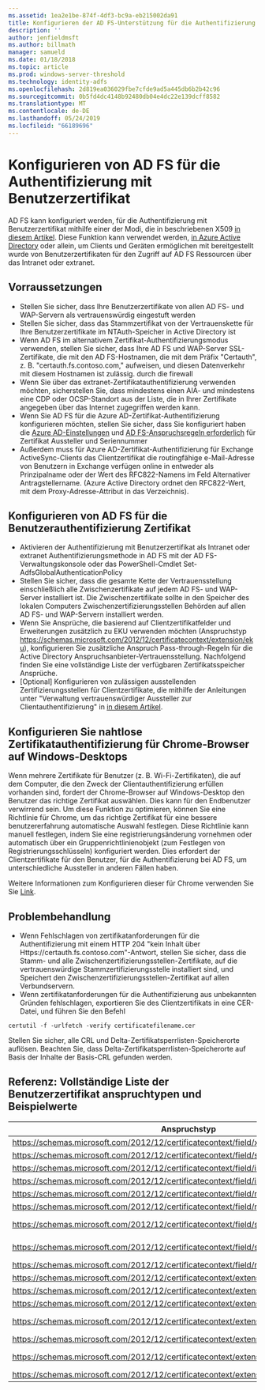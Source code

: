 ```yaml
---
ms.assetid: 1ea2e1be-874f-4df3-bc9a-eb215002da91
title: Konfigurieren der AD FS-Unterstützung für die Authentifizierung mit Benutzerzertifikat
description: ''
author: jenfieldmsft
ms.author: billmath
manager: samueld
ms.date: 01/18/2018
ms.topic: article
ms.prod: windows-server-threshold
ms.technology: identity-adfs
ms.openlocfilehash: 2d819ea036029fbe7cfde9ad5a445db6b2b42c96
ms.sourcegitcommit: 0b5fd4dc4148b92480db04e4dc22e139dcff8582
ms.translationtype: MT
ms.contentlocale: de-DE
ms.lasthandoff: 05/24/2019
ms.locfileid: "66189696"
---
```

# <a name="configuring-ad-fs-for-user-certificate-authentication"></a>Konfigurieren von AD FS für die Authentifizierung mit Benutzerzertifikat


AD FS kann konfiguriert werden, für die Authentifizierung mit Benutzerzertifikat mithilfe einer der Modi, die in beschriebenen X509 [in diesem Artikel](ad-fs-support-for-alternate-hostname-binding-for-certificate-authentication.md). Diese Funktion kann verwendet werden, [in Azure Active Directory](https://blogs.msdn.microsoft.com/samueld/2016/07/19/adfs-certauth-aad-o365/) oder allein, um Clients und Geräten ermöglichen mit bereitgestellt wurde von Benutzerzertifikaten für den Zugriff auf AD FS Ressourcen über das Intranet oder extranet.

## <a name="prerequisites"></a>Vorraussetzungen
- Stellen Sie sicher, dass Ihre Benutzerzertifikate von allen AD FS- und WAP-Servern als vertrauenswürdig eingestuft werden
- Stellen Sie sicher, dass das Stammzertifikat von der Vertrauenskette für Ihre Benutzerzertifikate im NTAuth-Speicher in Active Directory ist
- Wenn AD FS im alternativem Zertifikat-Authentifizierungsmodus verwenden, stellen Sie sicher, dass Ihre AD FS und WAP-Server SSL-Zertifikate, die mit den AD FS-Hostnamen, die mit dem Präfix "Certauth", z. B. "certauth.fs.contoso.com," aufweisen, und diesen Datenverkehr mit diesem Hostnamen ist zulässig. durch die firewall
- Wenn Sie über das extranet-Zertifikatauthentifizierung verwenden möchten, sicherstellen Sie, dass mindestens einen AIA- und mindestens eine CDP oder OCSP-Standort aus der Liste, die in Ihrer Zertifikate angegeben über das Internet zugegriffen werden kann.
- Wenn Sie AD FS für die Azure AD-Zertifikat-Authentifizierung konfigurieren möchten, stellen Sie sicher, dass Sie konfiguriert haben die [Azure AD-Einstellungen](https://docs.microsoft.com/azure/active-directory/active-directory-certificate-based-authentication-get-started#step-2-configure-the-certificate-authorities) und [AD FS-Anspruchsregeln erforderlich](https://docs.microsoft.com/azure/active-directory/active-directory-certificate-based-authentication-ios#requirements) für Zertifikat Aussteller und Seriennummer
- Außerdem muss für Azure AD-Zertifikat-Authentifizierung für Exchange ActiveSync-Clients das Clientzertifikat die routingfähige e-Mail-Adresse von Benutzern in Exchange verfügen online in entweder als Prinzipalname oder der Wert des RFC822-Namens im Feld Alternativer Antragstellername. (Azure Active Directory ordnet den RFC822-Wert, mit dem Proxy-Adresse-Attribut in das Verzeichnis).

## <a name="configure-ad-fs-for-user-certificate-authentication"></a>Konfigurieren von AD FS für die Benutzerauthentifizierung Zertifikat  
- Aktivieren der Authentifizierung mit Benutzerzertifikat als Intranet oder extranet Authentifizierungsmethode in AD FS mit der AD FS-Verwaltungskonsole oder das PowerShell-Cmdlet Set-AdfsGlobalAuthenticationPolicy
- Stellen Sie sicher, dass die gesamte Kette der Vertrauensstellung einschließlich alle Zwischenzertifikate auf jedem AD FS- und WAP-Server installiert ist. Die Zwischenzertifikate sollte in den Speicher des lokalen Computers Zwischenzertifizierungsstellen Behörden auf allen AD FS- und WAP-Servern installiert werden.
- Wenn Sie Ansprüche, die basierend auf Clientzertifikatfelder und Erweiterungen zusätzlich zu EKU verwenden möchten (Anspruchstyp https://schemas.microsoft.com/2012/12/certificatecontext/extension/eku), konfigurieren Sie zusätzliche Anspruch Pass-through-Regeln für die Active Directory Anspruchsanbieter-Vertrauensstellung.  Nachfolgend finden Sie eine vollständige Liste der verfügbaren Zertifikatsspeicher Ansprüche.  
- [Optional] Konfigurieren von zulässigen ausstellenden Zertifizierungsstellen für Clientzertifikate, die mithilfe der Anleitungen unter "Verwaltung vertrauenswürdiger Aussteller zur Clientauthentifizierung" in [in diesem Artikel](https://technet.microsoft.com/library/dn786429(v=ws.11).aspx).

## <a name="configure-seamless-certificate-authentication-for-chrome-browser-on-windows-desktops"></a>Konfigurieren Sie nahtlose Zertifikatauthentifizierung für Chrome-Browser auf Windows-Desktops
Wenn mehrere Zertifikate für Benutzer (z. B. Wi-Fi-Zertifikaten), die auf dem Computer, die den Zweck der Clientauthentifizierung erfüllen vorhanden sind, fordert der Chrome-Browser auf Windows-Desktop den Benutzer das richtige Zertifikat auswählen. Dies kann für den Endbenutzer verwirrend sein. Um diese Funktion zu optimieren, können Sie eine Richtlinie für Chrome, um das richtige Zertifikat für eine bessere benutzererfahrung automatische Auswahl festlegen. Diese Richtlinie kann manuell festlegen, indem Sie eine registrierungsänderung vornehmen oder automatisch über ein Gruppenrichtlinienobjekt (zum Festlegen von Registrierungsschlüsseln) konfiguriert werden. Dies erfordert der Clientzertifikate für den Benutzer, für die Authentifizierung bei AD FS, um unterschiedliche Aussteller in anderen Fällen haben. 

Weitere Informationen zum Konfigurieren dieser für Chrome verwenden Sie Sie [Link](http://www.chromium.org/administrators/policy-list-3#AutoSelectCertificateForUrls).  


## <a name="troubleshooting"></a>Problembehandlung
- Wenn Fehlschlagen von zertifikatanforderungen für die Authentifizierung mit einem HTTP 204 "kein Inhalt über Https:\//certauth.fs.contoso.com"-Antwort, stellen Sie sicher, dass die Stamm- und alle Zwischenzertifizierungsstellen-Zertifikate, auf die vertrauenswürdige Stammzertifizierungsstelle installiert sind, und Speichert den Zwischenzertifizierungsstellen-Zertifikat auf allen Verbundservern.
- Wenn zertifikatanforderungen für die Authentifizierung aus unbekannten Gründen fehlschlagen, exportieren Sie des Clientzertifikats in eine CER-Datei, und führen Sie den Befehl 

`certutil -f -urlfetch -verify certificatefilename.cer`

Stellen Sie sicher, alle CRL und Delta-Zertifikatsperrlisten-Speicherorte auflösen.  Beachten Sie, dass Delta-Zertifikatsperrlisten-Speicherorte auf Basis der Inhalte der Basis-CRL gefunden werden.

## <a name="reference-complete-list-of-user-certificate-claim-types-and-example-values"></a>Referenz: Vollständige Liste der Benutzerzertifikat anspruchtypen und Beispielwerte

|Anspruchstyp|Beispielwert
|-----|-----
|https://schemas.microsoft.com/2012/12/certificatecontext/field/x509version | 3
|https://schemas.microsoft.com/2012/12/certificatecontext/field/signaturealgorithm | sha256RSA
|https://schemas.microsoft.com/2012/12/certificatecontext/field/issuer | CN=entca, DC=domain, DC=contoso, DC=com
|https://schemas.microsoft.com/2012/12/certificatecontext/field/issuername | CN=entca, DC=domain, DC=contoso, DC=com
|https://schemas.microsoft.com/2012/12/certificatecontext/field/notbefore | 12/05/2016 20:50:18
|https://schemas.microsoft.com/2012/12/certificatecontext/field/notafter | 12/05/2017 20:50:18
|https://schemas.microsoft.com/2012/12/certificatecontext/field/subject | E =user@contoso.com, CN = Benutzer, CN = Users, DC = Domain, DC = Contoso, DC = com
|https://schemas.microsoft.com/2012/12/certificatecontext/field/subjectname | E =user@contoso.com, CN = Benutzer, CN = Users, DC = Domain, DC = Contoso, DC = com
|https://schemas.microsoft.com/2012/12/certificatecontext/field/rawdata | {Base64-codierte Daten des digitalen Zertifikats}
|https://schemas.microsoft.com/2012/12/certificatecontext/extension/keyusage | DigitalSignature
|https://schemas.microsoft.com/2012/12/certificatecontext/extension/keyusage | KeyEncipherment
|https://schemas.microsoft.com/2012/12/certificatecontext/extension/subjectkeyidentifier | 9D11941EC06FACCCCB1B116B56AA97F3987D620A
|https://schemas.microsoft.com/2012/12/certificatecontext/extension/authoritykeyidentifier | KeyID=d6 13 e3 6b bc e5 d8 15 52 0a fd 36 6a d5 0b 51 f3 0b 25 7f
|https://schemas.microsoft.com/2012/12/certificatecontext/extension/certificatetemplatename | Benutzer
|https://schemas.microsoft.com/2012/12/certificatecontext/extension/san | Andere Namen: Prinzipalname =user@contoso.com, RFC822-namens =user@contoso.com
|https://schemas.microsoft.com/2012/12/certificatecontext/extension/eku | 1.3.6.1.4.1.311.10.3.4


